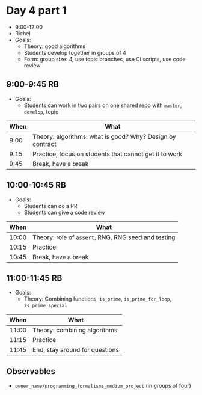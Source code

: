 # Day 4 part 1

 * 9:00-12:00
 * Richel
 * Goals: 
   * Theory: good algorithms
   * Students develop together in groups of 4
   * Form: group size: 4, use topic branches, use CI scripts, use code review

## 9:00-9:45 RB

 * Goals: 
   * Students can work in two pairs on one shared repo with `master`, `develop`, topic

When|What
----|-------------------------
9:00|Theory: algorithms: what is good? Why? Design by contract
9:15|Practice, focus on students that cannot get it to work
9:45|Break, have a break

## 10:00-10:45 RB

 * Goals: 
   * Students can do a PR
   * Students can give a code review

When |What
-----|-------------------------
10:00|Theory: role of `assert`, RNG, RNG seed and testing
10:15|Practice
10:45|Break, have a break

## 11:00-11:45 RB

 * Goals: 
   * Theory: Combining functions, `is_prime`, `is_prime_for_loop`, `is_prime_special`

When       |What
-----------|-------------------------
11:00      |Theory: combining algorithms
11:15      |Practice
11:45      |End, stay around for questions

## Observables

 * `owner_name/programming_formalisms_medium_project` (in groups of four)
